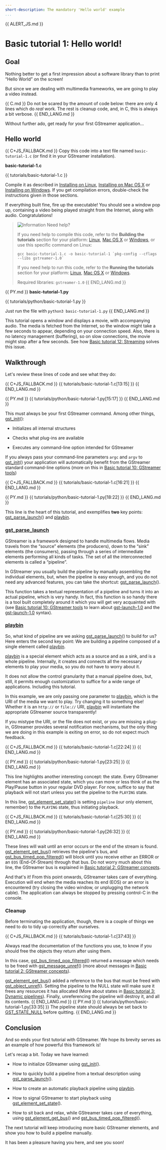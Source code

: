 ```yaml
---
short-description: The mandatory 'Hello world' example
...
```


{{ ALERT_JS.md }}

# Basic tutorial 1: Hello world!

## Goal

Nothing better to get a first impression about a software library than
to print “Hello World” on the screen!

But since we are dealing with multimedia frameworks, we are going to
play a video instead.

{{ C.md }}
Do not be scared by the amount of code below: there are only 4 lines
which do *real* work. The rest is cleanup code, and, in C, this is
always a bit verbose.
{{ END_LANG.md }}

Without further ado, get ready for your first GStreamer application...

## Hello world

{{ C+JS_FALLBACK.md }}
  Copy this code into a text file named `basic-tutorial-1.c` (or find it
  in your GStreamer installation).

  **basic-tutorial-1.c**

  {{ tutorials/basic-tutorial-1.c }}

  Compile it as described in [Installing on Linux], [Installing on Mac OS
  X] or [Installing on Windows]. If you get compilation errors,
  double-check the instructions given in those sections.

  If everything built fine, fire up the executable! You should see a
  window pop up, containing a video being played straight from the
  Internet, along with audio. Congratulations!

  > ![Information] Need help?
  >
  > If you need help to compile this code, refer to the **Building the
  > tutorials** section for your platform: [Linux], [Mac OS X] or
  > [Windows], or use this specific command on Linux:
  >
  > `` gcc basic-tutorial-1.c -o basic-tutorial-1 `pkg-config --cflags --libs gstreamer-1.0` ``
  >
  > If you need help to run this code, refer to the **Running the
  > tutorials** section for your platform: [Linux][1], [Mac OS X][2] or
  > [Windows][3].
  >
  > Required libraries: `gstreamer-1.0`
{{ END_LANG.md }}

{{ PY.md }}
  **basic-tutorial-1.py**

  {{ tutorials/python/basic-tutorial-1.py }}

  Just run the file with `python3 basic-tutorial-1.py`
{{ END_LANG.md }}


This tutorial opens a window and displays a movie, with accompanying audio. The
media is fetched from the Internet, so the window might take a few seconds to
appear, depending on your connection speed. Also, there is no latency management
(buffering), so on slow connections, the movie might stop after a few seconds.
See how [Basic tutorial 12: Streaming] solves this issue.

## Walkthrough

Let's review these lines of code and see what they do:

{{ C+JS_FALLBACK.md }}
 {{ tutorials/basic-tutorial-1.c[13:15] }}
{{ END_LANG.md }}

{{ PY.md }}
 {{ tutorials/python/basic-tutorial-1.py[15:17] }}
{{ END_LANG.md }}


This must always be your first GStreamer command. Among other things,
[gst_init]\():

-   Initializes all internal structures

-   Checks what plug-ins are available

-   Executes any command-line option intended for GStreamer

If you always pass your command-line parameters
`argc` and `argv` to [gst_init]\() your application will automatically
benefit from the GStreamer standard command-line options (more on this
in [Basic tutorial 10: GStreamer tools])

{{ C+JS_FALLBACK.md }}
  {{ tutorials/basic-tutorial-1.c[16:21] }}
{{ END_LANG.md }}

{{ PY.md }}
  {{ tutorials/python/basic-tutorial-1.py[18:22] }}
{{ END_LANG.md }}

This line is the heart of this tutorial, and exemplifies **two** key
points: [gst_parse_launch]\() and [playbin].

### [gst_parse_launch]

GStreamer is a framework designed to handle multimedia flows. Media
travels from the “source” elements (the producers), down to the “sink”
elements (the consumers), passing through a series of intermediate
elements performing all kinds of tasks. The set of all the
interconnected elements is called a “pipeline”.

In GStreamer you usually build the pipeline by manually assembling the
individual elements, but, when the pipeline is easy enough, and you do
not need any advanced features, you can take the shortcut:
[gst_parse_launch]\().

This function takes a textual representation of a pipeline and turns it
into an actual pipeline, which is very handy. In fact, this function is
so handy there is a tool built completely around it which you will get
very acquainted with (see [Basic tutorial 10: GStreamer tools][Basic
tutorial 10: GStreamer tools] to learn about
[gst-launch-1.0] and the
[gst-launch-1.0] syntax).

### [playbin]

So, what kind of pipeline are we asking [gst_parse_launch]\() to build for
us? Here enters the second key point: We are building a pipeline
composed of a single element called [playbin].

[playbin] is a special element which acts as a source and as a sink, and
is a whole pipeline. Internally, it creates and connects all the
necessary elements to play your media, so you do not have to worry about
it.

It does not allow the control granularity that a manual pipeline does,
but, still, it permits enough customization to suffice for a wide range
of applications. Including this tutorial.

In this example, we are only passing one parameter to [playbin], which
is the URI of the media we want to play. Try changing it to something
else! Whether it is an `http://` or `file://` URI, [playbin] will
instantiate the appropriate GStreamer source transparently!

If you mistype the URI, or the file does not exist, or you are missing a
plug-in, GStreamer provides several notification mechanisms, but the
only thing we are doing in this example is exiting on error, so do not
expect much feedback.

{{ C+JS_FALLBACK.md }}
 {{ tutorials/basic-tutorial-1.c[22:24] }}
{{ END_LANG.md }}

{{ PY.md }}
    {{ tutorials/python/basic-tutorial-1.py[23:25] }}
{{ END_LANG.md }}

This line highlights another interesting concept: the state. Every
GStreamer element has an associated state, which you can more or less
think of as the Play/Pause button in your regular DVD player. For now,
suffice to say that playback will not start unless you set the pipeline
to the `PLAYING` state.

In this line, [gst_element_set_state]\() is setting `pipeline` (our only
element, remember) to the `PLAYING` state, thus initiating playback.

{{ C+JS_FALLBACK.md }}
  {{ tutorials/basic-tutorial-1.c[25:30] }}
{{ END_LANG.md }}

{{ PY.md }}
  {{ tutorials/python/basic-tutorial-1.py[26:32] }}
{{ END_LANG.md }}

These lines will wait until an error occurs or the end of the stream is
found. [gst_element_get_bus]\() retrieves the pipeline's bus, and
[gst_bus_timed_pop_filtered]\() will block until you receive either an
ERROR or an `EOS` (End-Of-Stream) through that bus. Do not worry much
about this line, the GStreamer bus is explained in [Basic tutorial 2:
GStreamer concepts].

And that's it! From this point onwards, GStreamer takes care of
everything. Execution will end when the media reaches its end (EOS) or
an error is encountered (try closing the video window, or unplugging the
network cable). The application can always be stopped by pressing
control-C in the console.

### Cleanup

Before terminating the application, though, there is a couple of things
we need to do to tidy up correctly after ourselves.

{{ C+JS_FALLBACK.md }}
  {{ tutorials/basic-tutorial-1.c[37:43] }}

  Always read the documentation of the functions you use, to know if you
  should free the objects they return after using them.

  In this case, [gst_bus_timed_pop_filtered]\() returned a message which
  needs to be freed with [gst_message_unref]\() (more about messages in
  [Basic tutorial 2: GStreamer concepts][Basic tutorial 2: GStreamer
  concepts]).

  [gst_element_get_bus]\() added a reference to the bus that must be freed
  with [gst_object_unref]\(). Setting the pipeline to the NULL state will
  make sure it frees any resources it has allocated (More about states in
  [Basic tutorial 3: Dynamic pipelines]). Finally, unreferencing the
  pipeline will destroy it, and all its contents.
{{ END_LANG.md }}
{{ PY.md }}
 {{ tutorials/python/basic-tutorial-1.py[33:35] }}
 The pipeline state should always be set back to [GST_STATE_NULL] before
 quitting.
{{ END_LANG.md }}

## Conclusion

And so ends your first tutorial with GStreamer. We hope its brevity
serves as an example of how powerful this framework is!

Let's recap a bit. Today we have learned:

-   How to initialize GStreamer using [gst_init]\().

-   How to quickly build a pipeline from a textual description using
    [gst_parse_launch]\().

-   How to create an automatic playback pipeline using [playbin].

-   How to signal GStreamer to start playback using
    [gst_element_set_state]\().

-   How to sit back and relax, while GStreamer takes care of everything,
    using [gst_element_get_bus]\() and [gst_bus_timed_pop_filtered]\().

The next tutorial will keep introducing more basic GStreamer elements,
and show you how to build a pipeline manually.

It has been a pleasure having you here, and see you soon!

  [Installing on Linux]: installing/on-linux.md
  [Installing on Mac OS X]: installing/on-mac-osx.md
  [Installing on Windows]: installing/on-windows.md
  [Information]: images/icons/emoticons/information.svg
  [Linux]: installing/on-linux.md#InstallingonLinux-Build
  [Mac OS X]: installing/on-mac-osx.md#InstallingonMacOSX-Build
  [Windows]: installing/on-windows.md#InstallingonWindows-Build
  [1]: installing/on-linux.md#InstallingonLinux-Run
  [2]: installing/on-mac-osx.md#InstallingonMacOSX-Run
  [3]: installing/on-windows.md#InstallingonWindows-Run
  [Basic tutorial 12: Streaming]: tutorials/basic/streaming.md
  [Basic tutorial 10: GStreamer tools]: tutorials/basic/gstreamer-tools.md
  [Basic tutorial 2: GStreamer concepts]: tutorials/basic/concepts.md
  [Basic tutorial 3: Dynamic pipelines]: tutorials/basic/dynamic-pipelines.md
  [gst_bus_timed_pop_filtered]: gst_bus_timed_pop_filtered
  [gst_element_get_bus]: gst_element_get_bus
  [gst_element_set_state]: gst_element_set_state
  [gst_init]: gst_init
  [gst_message_unref]: gst_message_unref
  [gst_object_unref]: gst_object_unref
  [gst_parse_launch]: gst_parse_launch
  [playbin]: playbin
  [gst-launch-1.0]: tools/gst-launch.md
  [GST_STATE_NULL]: GST_STATE_NULL
